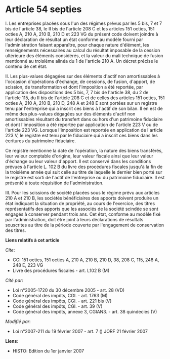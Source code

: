 # Article 54 septies

I. Les entreprises placées sous l'un des régimes prévus par les 5 bis, 7 et 7 bis de l'article 38, le II bis de l'article 208
C et les articles 151 octies, 151 octies A, 210 A, 210 B, 210 D et 223 VG du présent code doivent joindre à leur déclaration
de résultat un état conforme au modèle fourni par l'administration faisant apparaître, pour chaque nature d'élément, les
renseignements nécessaires au calcul du résultat imposable de la cession ultérieure des éléments considérés, et la valeur du
mali technique de fusion mentionné au troisième alinéa du 1 de l'article 210 A. Un décret précise le contenu de cet état.

II. Les plus-values dégagées sur des éléments d'actif non amortissables à l'occasion d'opérations d'échange, de cessions, de
fusion, d'apport, de scission, de transformation et dont l'imposition a été reportée, par application des dispositions des 5
bis, 7, 7 bis de l'article 38, du 2 de l'article 115, du II bis de l'article 208 C et de celles des articles 151 octies, 151
octies A, 210 A, 210 B, 210 D, 248 A et 248 E sont portées sur un registre tenu par l'entreprise qui a inscrit ces biens à
l'actif de son bilan. Il en est de même des plus-values dégagées sur des éléments d'actif non amortissables résultant du
transfert dans ou hors d'un patrimoine fiduciaire et dont l'imposition a été reportée par application de l'article 223 V ou
de l'article 223 VG. Lorsque l'imposition est reportée en application de l'article 223 V, le registre est tenu par le
fiduciaire qui a inscrit ces biens dans les écritures du patrimoine fiduciaire.

Ce registre mentionne la date de l'opération, la nature des biens transférés, leur valeur comptable d'origine, leur valeur
fiscale ainsi que leur valeur d'échange ou leur valeur d'apport. Il est conservé dans les conditions prévues à l'article L.
102 B du livre des procédures fiscales jusqu'à la fin de la troisième année qui suit celle au titre de laquelle le dernier
bien porté sur le registre est sorti de l'actif de l'entreprise ou du patrimoine fiduciaire. Il est présenté à toute
réquisition de l'administration.

III. Pour les scissions de société placées sous le régime prévu aux articles 210 A et 210 B, les sociétés bénéficiaires des
apports doivent produire un état indiquant la situation de propriété, au cours de l'exercice, des titres représentatifs des
apports que les associés de la société scindée se sont engagés à conserver pendant trois ans. Cet état, conforme au modèle
fixé par l'administration, doit être joint à leurs déclarations de résultats souscrites au titre de la période couverte par
l'engagement de conservation des titres.

**Liens relatifs à cet article**

_Cite_:

  - CGI 151 octies, 151 octies A, 210 A, 210 B, 210 D, 38, 208 C, 115, 248 A, 248 E, 223 VG
  - Livre des procédures fiscales - art. L102 B (M)

_Cité par_:

  - Loi n°2005-1720 du 30 décembre 2005 - art. 28 (VD)
  - Code général des impôts, CGI. - art. 1763 (M)
  - Code général des impôts, CGI. - art. 221 bis (V)
  - Code général des impôts, CGI. - art. 39 (V)
  - Code général des impôts, annexe 3, CGIAN3. - art. 38 quindecies (V)

_Modifié par_:

  - Loi n°2007-211 du 19 février 2007 - art. 7 () JORF 21 février 2007

**Liens**:

  - HISTO: Edition du 1er janvier 2007
